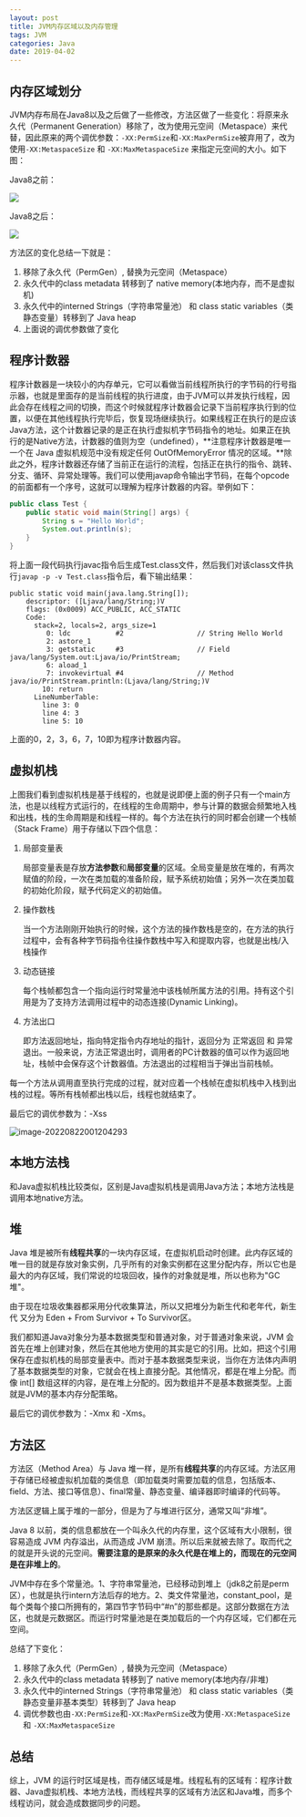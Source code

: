 ```yaml
---
layout: post
title: JVM内存区域以及内存管理
tags: JVM
categories: Java
date: 2019-04-02
---
```


## 内存区域划分

JVM内存布局在Java8以及之后做了一些修改，方法区做了一些变化：将原来永久代（Permanent Generation）移除了，改为使用元空间（Metaspace）来代替，因此原来的两个调优参数：`-XX:PermSize`和`-XX:MaxPermSize`被弃用了，改为使用`-XX:MetaspaceSize` 和 `-XX:MaxMetaspaceSize` 来指定元空间的大小。如下图：

Java8之前：

![](https://tva1.sinaimg.cn/large/e6c9d24ely1h5et3mftrtj20tr0h60uu.jpg)

Java8之后：

![](https://tva1.sinaimg.cn/large/e6c9d24ely1h5et569uokj20s20guwgm.jpg)

方法区的变化总结一下就是：

1. 移除了永久代（PermGen）, 替换为元空间（Metaspace）
2. 永久代中的class metadata 转移到了 native memory(本地内存，而不是虚拟机)
3. 永久代中的interned Strings（字符串常量池） 和 class static variables（类静态变量）转移到了 Java heap
4. 上面说的调优参数做了变化

## 程序计数器

程序计数器是一块较小的内存单元，它可以看做当前线程所执行的字节码的行号指示器，也就是里面存的是当前线程的执行进度，由于JVM可以并发执行线程，因此会存在线程之间的切换，而这个时候就程序计数器会记录下当前程序执行到的位置，以便在其他线程执行完毕后，恢复现场继续执行。如果线程正在执行的是应该Java方法，这个计数器记录的是正在执行虚拟机字节码指令的地址。如果正在执行的是Native方法，计数器的值则为空（undefined），**注意程序计数器是唯一一个在 Java 虚拟机规范中没有规定任何 OutOfMemoryError 情况的区域。**除此之外，程序计数器还存储了当前正在运行的流程，包括正在执行的指令、跳转、分支、循环、异常处理等。我们可以使用javap命令输出字节码，在每个opcode的前面都有一个序号，这就可以理解为程序计数器的内容。举例如下：

```java
public class Test {
    public static void main(String[] args) {
        String s = "Hello World";
        System.out.println(s);
    }
}
```

将上面一段代码执行javac指令后生成Test.class文件，然后我们对该class文件执行`javap -p -v Test.class`指令后，看下输出结果：

```
public static void main(java.lang.String[]);
    descriptor: ([Ljava/lang/String;)V
    flags: (0x0009) ACC_PUBLIC, ACC_STATIC
    Code:
      stack=2, locals=2, args_size=1
         0: ldc           #2                  // String Hello World
         2: astore_1
         3: getstatic     #3                  // Field java/lang/System.out:Ljava/io/PrintStream;
         6: aload_1
         7: invokevirtual #4                  // Method java/io/PrintStream.println:(Ljava/lang/String;)V
        10: return
      LineNumberTable:
        line 3: 0
        line 4: 3
        line 5: 10
```

上面的0，2，3，6，7，10即为程序计数器内容。

## 虚拟机栈

上图我们看到虚拟机栈是基于线程的，也就是说即便上面的例子只有一个main方法，也是以线程方式运行的，在线程的生命周期中，参与计算的数据会频繁地入栈和出栈，栈的生命周期是和线程一样的。每个方法在执行的同时都会创建一个栈帧（Stack Frame）用于存储以下四个信息：

1. 局部变量表

   局部变量表是存放**方法参数**和**局部变量**的区域。全局变量是放在堆的，有两次赋值的阶段，一次在类加载的准备阶段，赋予系统初始值；另外一次在类加载的初始化阶段，赋予代码定义的初始值。

2. 操作数栈

   当一个方法刚刚开始执行的时候，这个方法的操作数栈是空的，在方法的执行过程中，会有各种字节码指令往操作数栈中写入和提取内容，也就是出栈/入栈操作

3. 动态链接

   每个栈帧都包含一个指向运行时常量池中该栈帧所属方法的引用。持有这个引用是为了支持方法调用过程中的动态连接(Dynamic Linking)。

4. 方法出口

   即方法返回地址，指向特定指令内存地址的指针，返回分为 正常返回 和 异常退出。一般来说，方法正常退出时，调用者的PC计数器的值可以作为返回地址，栈帧中会保存这个计数器值。方法退出的过程相当于弹出当前栈帧。

每一个方法从调用直至执行完成的过程，就对应着一个栈帧在虚拟机栈中入栈到出栈的过程。等所有栈帧都出栈以后，线程也就结束了。

最后它的调优参数为：-Xss

![image-20220822001204293](https://tva1.sinaimg.cn/large/e6c9d24ely1h5euaaeiyyj20rh0gywhm.jpg)

## 本地方法栈

和Java虚拟机栈比较类似，区别是Java虚拟机栈是调用Java方法；本地方法栈是调用本地native方法。

## 堆

Java 堆是被所有**线程共享**的一块内存区域，在虚拟机启动时创建。此内存区域的唯一目的就是存放对象实例，几乎所有的对象实例都在这里分配内存，所以它也是最大的内存区域，我们常说的垃圾回收，操作的对象就是堆，所以也称为"GC堆"。

由于现在垃圾收集器都采用分代收集算法，所以又把堆分为新生代和老年代，新生代 又分为 Eden + From Survivor + To Survivor区。

我们都知道Java对象分为基本数据类型和普通对象，对于普通对象来说，JVM 会首先在堆上创建对象，然后在其他地方使用的其实是它的引用。比如，把这个引用保存在虚拟机栈的局部变量表中。而对于基本数据类型来说，当你在方法体内声明了基本数据类型的对象，它就会在栈上直接分配。其他情况，都是在堆上分配。而像 int[] 数组这样的内容，是在堆上分配的。因为数组并不是基本数据类型。上面就是JVM的基本内存分配策略。

最后它的调优参数为：-Xmx 和 -Xms。

## 方法区

方法区（Method Area）与 Java 堆一样，是所有**线程共享**的内存区域。方法区用于存储已经被虚拟机加载的类信息（即加载类时需要加载的信息，包括版本、field、方法、接口等信息）、final常量、静态变量、编译器即时编译的代码等。

方法区逻辑上属于堆的一部分，但是为了与堆进行区分，通常又叫“非堆”。

Java 8 以前，类的信息都放在一个叫永久代的内存里，这个区域有大小限制，很容易造成 JVM 内存溢出，从而造成 JVM 崩溃。所以后来就被去除了。取而代之的就是开头说的元空间。**需要注意的是原来的永久代是在堆上的，而现在的元空间是在非堆上的**。

JVM中存在多个常量池。1、字符串常量池，已经移动到堆上（jdk8之前是perm区），也就是执行intern方法后存的地方。2、类文件常量池，constant_pool，是每个类每个接口所拥有的，第四节字节码中“#n”的那些都是。这部分数据在方法区，也就是元数据区。而运行时常量池是在类加载后的一个内存区域，它们都在元空间。

总结了下变化：

1. 移除了永久代（PermGen）, 替换为元空间（Metaspace）
2. 永久代中的class metadata 转移到了 native memory(本地内存/非堆)
3. 永久代中的interned Strings（字符串常量池） 和 class static variables（类静态变量非基本类型）转移到了 Java heap
4. 调优参数也由`-XX:PermSize`和`-XX:MaxPermSize`改为使用`-XX:MetaspaceSize` 和 `-XX:MaxMetaspaceSize`

## 总结

综上，JVM 的运行时区域是栈，而存储区域是堆。线程私有的区域有：程序计数器、Java虚拟机栈、本地方法栈，而线程共享的区域有方法区和Java堆，而多个线程访问，就会造成数据同步的问题。
